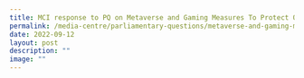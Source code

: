 ```yaml
---
title: MCI response to PQ on Metaverse and Gaming Measures To Protect Our Young
permalink: /media-centre/parliamentary-questions/metaverse-and-gaming-measures-to-protect-our-young/
date: 2022-09-12
layout: post
description: ""
image: ""
---
```


